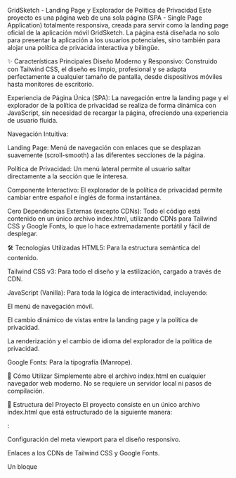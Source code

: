 GridSketch - Landing Page y Explorador de Política de Privacidad
Este proyecto es una página web de una sola página (SPA - Single Page Application) totalmente responsiva, creada para servir como la landing page oficial de la aplicación móvil GridSketch. La página está diseñada no solo para presentar la aplicación a los usuarios potenciales, sino también para alojar una política de privacida interactiva y bilingüe.

✨ Características Principales
Diseño Moderno y Responsivo: Construido con Tailwind CSS, el diseño es limpio, profesional y se adapta perfectamente a cualquier tamaño de pantalla, desde dispositivos móviles hasta monitores de escritorio.

Experiencia de Página Única (SPA): La navegación entre la landing page y el explorador de la política de privacidad se realiza de forma dinámica con JavaScript, sin necesidad de recargar la página, ofreciendo una experiencia de usuario fluida.

Navegación Intuitiva:

Landing Page: Menú de navegación con enlaces que se desplazan suavemente (scroll-smooth) a las diferentes secciones de la página.

Política de Privacidad: Un menú lateral permite al usuario saltar directamente a la sección que le interesa.

Componente Interactivo: El explorador de la política de privacidad permite cambiar entre español e inglés de forma instantánea.

Cero Dependencias Externas (excepto CDNs): Todo el código está contenido en un único archivo index.html, utilizando CDNs para Tailwind CSS y Google Fonts, lo que lo hace extremadamente portátil y fácil de desplegar.

🛠️ Tecnologías Utilizadas
HTML5: Para la estructura semántica del contenido.

Tailwind CSS v3: Para todo el diseño y la estilización, cargado a través de CDN.

JavaScript (Vanilla): Para toda la lógica de interactividad, incluyendo:

El menú de navegación móvil.

El cambio dinámico de vistas entre la landing page y la política de privacidad.

La renderización y el cambio de idioma del explorador de la política de privacidad.

Google Fonts: Para la tipografía (Manrope).

🚀 Cómo Utilizar
Simplemente abre el archivo index.html en cualquier navegador web moderno. No se requiere un servidor local ni pasos de compilación.

📂 Estructura del Proyecto
El proyecto consiste en un único archivo index.html que está estructurado de la siguiente manera:

<head>:

Configuración del meta viewport para el diseño responsivo.

Enlaces a los CDNs de Tailwind CSS y Google Fonts.

Un bloque <style> para estilos personalizados y animaciones sutiles.

<body>:

div#landing-page: Contenedor principal para la landing page.

<header>: Barra de navegación fija y menú móvil.

<main>: Contiene las diferentes secciones (<section>) de la página:

Hero: Sección de bienvenida con el título principal y una maqueta de la app.

Features: Rejilla con las funcionalidades clave.

About: Sección "Sobre Nosotros".

News: Sección de "Novedades".

Download: Llamada a la acción final.

<footer>: Pie de página.

div#privacy-explorer: Contenedor vacío que se rellena dinámicamente con el explorador de la política de privacidad cuando el usuario hace clic en el enlace correspondiente.

<script>: Todo el código JavaScript que controla la interactividad de la página.

🤖 Lógica de JavaScript
El script principal se encarga de varias tareas:

Control del Menú Móvil: Muestra y oculta el menú de navegación en pantallas pequeñas.

Cambio de Vistas: Gestiona la visibilidad de div#landing-page y div#privacy-explorer para simular la navegación entre páginas.

Inicialización del Explorador de Política:

Cuando se muestra la vista de privacidad, una función initializePrivacyPolicyExplorer() inyecta el HTML del explorador.

Define un objeto content que contiene todos los textos en español e inglés.

Una función renderPolicy() se encarga de actualizar dinámicamente el contenido (títulos, menús, textos) según el idioma y la sección activa seleccionada por el usuario.

Añade los event listeners a los botones de idioma y navegación de la política.